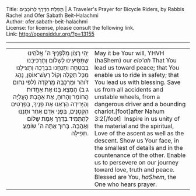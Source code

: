 <html>
<head></head>
<body>
Title: תְּפִלַּת הַדֶּרֶךְ לְרוֹכְבִים | A Traveler's Prayer for Bicycle Riders, by Rabbis Rachel and Ofer Sabath Beit-Halachmi<br />
Author: ofer.sabath-beit-halachmi<br />
License: for license, please consult the following link.<br />
Link: <a href="http://opensiddur.org/?p=13155">http://opensiddur.org/?p=13155</a>
<p />
<hr />

<table style="margin-left: auto;margin-right: auto;">
<tbody>
<tr><td style="vertical-align:top;" width="46%">
<div class="liturgy" style="text-align: right;"><span lang="he">
יְהִי רָצוֹן מִלְּפָנֶיךָ ה׳ אֱלֹהֵינוּ
שֶתַּסִּיעֵינוּ לְשָלוֹם 
וְתַרְכִּיבִנוּ בְּבִטְחָה 
וְתַנְחֵנוּ בִּבְרָכָה
וְתַצִּילֵנוּ מִכָּל תַּקָּלָה וְקוֹל רַעַשׁ־אוֹפָן, 
נֶהָג דֹּוהֵר וּמֶרְכָּבָה מְרַקֵּדָה <span class="citation">(לפי נחום ג ב)</span>
הַמְצֵא בָּנוּ אֶת אַחֲדוּת הָחוֹמֶר וְהָרוּחַ, 
אֶת אַהֲבַת הָעֲלִיָּה וְהַיְּרִידָה
הַרְאֵנוּ אֶת פָּנֶיךָ, בַּפְּרָטִים הַקְּטָנִים, 
בִּפְנֵי אָדָם אַחֵר
וּתְנֵנּוּ לְהַתְמִיד בְּדֶרֶך אֶמֶת שָלוֹם וְאַהֲבָה.
בָּרוּך אַתָּה ה׳ שוֹמֵעַ תְּפִילָּה.
</span></div></td>

<td style="vertical-align:top;" width="53%">
<div class="english">
May it be Your will, YHVH (haShem) our <em>elo'ah</em>
That You lead us toward peace;
that You enable us to ride in safety; 
that You lead us with blessing.
Save us from all accidents and unstable wheels,
from a dangerous driver and a bounding chariot.[foot]after Nahum 3:2[/foot]&nbsp;
Inspire in us unity of the material and the spiritual, 
Love of the ascent as well as the descent.
Show us Your face, in the smallest of details
and in the countenance of the other. 
Enable us to persevere on our journey toward love, truth and peace.
Blessed are You, <em>haShem</em>, the One who hears prayer. 
</div></td>
</tr>
</tbody></table>
</body>
</html>